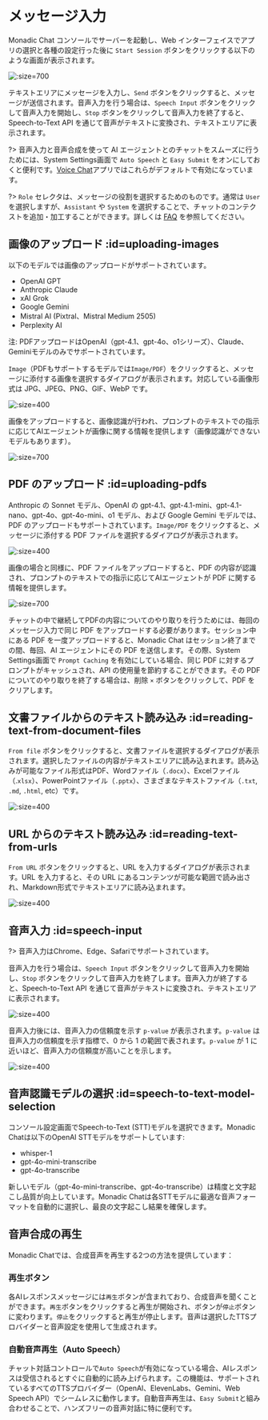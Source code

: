 # メッセージ入力

Monadic Chat コンソールでサーバーを起動し、Web インターフェイスでアプリの選択と各種の設定行った後に `Start Session` ボタンをクリックする以下のような画面が表示されます。

![](../assets/images/monadic-chat-message-input.png ':size=700')

テキストエリアにメッセージを入力し、`Send` ボタンをクリックすると、メッセージが送信されます。音声入力を行う場合は、`Speech Input` ボタンをクリックして音声入力を開始し、`Stop` ボタンをクリックして音声入力を終了すると、Speech-to-Text API を通じて音声がテキストに変換され、テキストエリアに表示されます。

?> 音声入力と音声合成を使って AI エージェントとのチャットをスムーズに行うためには、System Settings画面で `Auto Speech` と `Easy Submit` をオンにしておくと便利です。[Voice Chat](./basic-apps.md#voice-chat)アプリではこれらがデフォルトで有効になっています。

?> `Role` セレクタは、メッセージの役割を選択するためのものです。通常は `User` を選択しますが、`Assistant` や `System` を選択することで、チャットのコンテクストを追加・加工することができます。詳しくは [FAQ](../faq/faq-user-interface.md) を参照してください。

## 画像のアップロード :id=uploading-images

以下のモデルでは画像のアップロードがサポートされています。

- OpenAI GPT
- Anthropic Claude
- xAI Grok
- Google Gemini
- Mistral AI (Pixtral、Mistral Medium 2505)
- Perplexity AI

注: PDFアップロードはOpenAI（gpt-4.1、gpt-4o、o1シリーズ）、Claude、Geminiモデルのみでサポートされています。

`Image`（PDFもサポートするモデルでは`Image/PDF`）をクリックすると、メッセージに添付する画像を選択するダイアログが表示されます。対応している画像形式は JPG、JPEG、PNG、GIF、WebP です。

![](../assets/images/attach-image.png ':size=400')

画像をアップロードすると、画像認識が行われ、プロンプトのテキストでの指示に応じてAIエージェントが画像に関する情報を提供します（画像認識ができないモデルもあります）。

![](../assets/images/monadic-chat-message-with-pics.png ':size=700')

## PDF のアップロード :id=uploading-pdfs

Anthropic の Sonnet モデル、OpenAI の gpt-4.1、gpt-4.1-mini、gpt-4.1-nano、gpt-4o、gpt-4o-mini、o1 モデル、および Google Gemini モデルでは、PDF のアップロードもサポートされています。`Image/PDF` をクリックすると、メッセージに添付する PDF ファイルを選択するダイアログが表示されます。

![](../assets/images/monadic-chat-pdf-attachment.png ':size=400')

画像の場合と同様に、PDF ファイルをアップロードすると、PDF の内容が認識され、プロンプトのテキストでの指示に応じてAIエージェントが PDF に関する情報を提供します。

![](../assets/images/monadic-chat-chat-about-pdf.png ':size=700')

チャットの中で継続してPDFの内容についてのやり取りを行うためには、毎回のメッセージ入力で同じ PDF をアップロードする必要があります。セッション中にある PDF を一度アップロードすると、Monadic Chat はセッション終了までの間、毎回、AI エージェントにその PDF を送信します。その際、System Settings画面で `Prompt Caching` を有効にしている場合、同じ PDF に対するプロンプトがキャッシュされ、API の使用量を節約することができます。その PDF についてのやり取りを終了する場合は、削除 `×` ボタンをクリックして、PDF をクリアします。

## 文書ファイルからのテキスト読み込み :id=reading-text-from-document-files

`From file` ボタンをクリックすると、文書ファイルを選択するダイアログが表示されます。選択したファイルの内容がテキストエリアに読み込まれます。読み込みが可能なファイル形式はPDF、Wordファイル（`.docx`）、Excelファイル（.`xlsx`）、PowerPointファイル（`.pptx`）、さまざまなテキストファイル（`.txt`, `.md`, `.html`, etc）です。

![](../assets/images/monadic-chat-extract-from-file.png ':size=400')

## URL からのテキスト読み込み :id=reading-text-from-urls

`From URL` ボタンをクリックすると、URL を入力するダイアログが表示されます。URL を入力すると、その URL にあるコンテンツが可能な範囲で読み出され、Markdown形式でテキストエリアに読み込まれます。

![](../assets/images/monadic-chat-extract-from-url.png ':size=400')

## 音声入力 :id=speech-input

?> 音声入力はChrome、Edge、Safariでサポートされています。

音声入力を行う場合は、`Speech Input` ボタンをクリックして音声入力を開始し、`Stop` ボタンをクリックして音声入力を終了します。音声入力が終了すると、Speech-to-Text API を通じて音声がテキストに変換され、テキストエリアに表示されます。

![](../assets/images/voice-input-stop.png ':size=400')

音声入力後には、音声入力の信頼度を示す `p-value` が表示されます。`p-value` は音声入力の信頼度を示す指標で、0 から 1 の範囲で表されます。`p-value` が 1 に近いほど、音声入力の信頼度が高いことを示します。

![](../assets/images/voice-p-value.png ':size=400')

## 音声認識モデルの選択 :id=speech-to-text-model-selection

コンソール設定画面でSpeech-to-Text (STT)モデルを選択できます。Monadic Chatは以下のOpenAI STTモデルをサポートしています:
- whisper-1
- gpt-4o-mini-transcribe
- gpt-4o-transcribe

新しいモデル（gpt-4o-mini-transcribe、gpt-4o-transcribe）は精度と文字起こし品質が向上しています。Monadic Chatは各STTモデルに最適な音声フォーマットを自動的に選択し、最良の文字起こし結果を確保します。

## 音声合成の再生

Monadic Chatでは、合成音声を再生する2つの方法を提供しています：

### 再生ボタン
各AIレスポンスメッセージには`再生`ボタンが含まれており、合成音声を聞くことができます。`再生`ボタンをクリックすると再生が開始され、ボタンが`停止`ボタンに変わります。`停止`をクリックすると再生が停止します。音声は選択したTTSプロバイダーと音声設定を使用して生成されます。

### 自動音声再生（Auto Speech）
チャット対話コントロールで`Auto Speech`が有効になっている場合、AIレスポンスは受信されるとすぐに自動的に読み上げられます。この機能は、サポートされているすべてのTTSプロバイダー（OpenAI、ElevenLabs、Gemini、Web Speech API）でシームレスに動作します。自動音声再生は、`Easy Submit`と組み合わせることで、ハンズフリーの音声対話に特に便利です。
